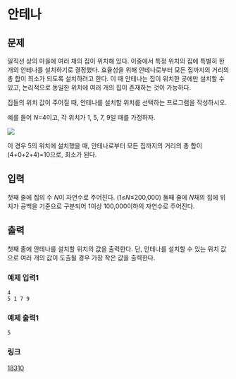 # 안테나

## 문제
일직선 상의 마을에 여러 채의 집이 위치해 있다. 이중에서 특정 위치의 집에 특별히 한 개의 안테나를 설치하기로 결정했다. 효율성을 위해 안테나로부터 모든 집까지의 거리의 총 합이 최소가 되도록 설치하려고 한다. 이 때 안테나는 집이 위치한 곳에만 설치할 수 있고, 논리적으로 동일한 위치에 여러 개의 집이 존재하는 것이 가능하다.


집들의 위치 값이 주어질 때, 안테나를 설치할 위치를 선택하는 프로그램을 작성하시오.


예를 들어 *N*=4이고, 각 위치가 1, 5, 7, 9일 때를 가정하자.


![](https://upload.acmicpc.net/4da9d177-d4d8-4cf7-9f91-a75d5a6ec5e6/-/preview/)


이 경우 5의 위치에 설치했을 때, 안테나로부터 모든 집까지의 거리의 총 합이 (4+0+2+4)=10으로, 최소가 된다.

## 입력

첫째 줄에 집의 수 *N*이 자연수로 주어진다. (1≤*N*≤200,000) 둘째 줄에 *N*채의 집에 위치가 공백을 기준으로 구분되어 1이상 100,000이하의 자연수로 주어진다.

## 출력

첫째 줄에 안테나를 설치할 위치의 값을 출력한다. 단, 안테나를 설치할 수 있는 위치 값으로 여러 개의 값이 도출될 경우 가장 작은 값을 출력한다.

### 예제 입력1

```
4
5 1 7 9
```

### 예제 출력1

```
5
```

### 링크
<a href="https://www.acmicpc.net/problem/18310" target="_blank">18310</a>